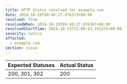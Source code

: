 ```yaml
---
title: HTTP Status resolved for example.com
date: 2024-10-29T09:48:27.076373+00:00
resolved: True
resolvedWhen: 2024-10-29T09:48:27.076387+00:00
resolvedStartTime: 2024-10-25T21:09:43.191474+00:00
severity: notice
affected:
  - example.com
section: issue
---
```


| Expected Statuses | Actual Status  |
|-------------------|----------------|
| 200, 301, 302 | 200 |

